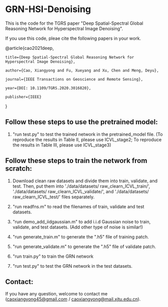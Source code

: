 # GRN-HSI-Denoising

This is the code for the TGRS paper "Deep Spatial-Spectral Global Reasoning Network for Hyperspectral Image Denoising".

If you use this code, pleae cite the following papers in your work.

@article{cao2021deep,

	title={Deep Spatial-Spectral Global Reasoning Network for Hyperspectral Image Denoising},
	
	author={Cao, Xiangyong and Fu, Xueyang and Xu, Chen and Meng, Deyu},
	
	journal={IEEE Transactions on Geoscience and Remote Sensing},
	
	year={DOI: 10.1109/TGRS.2020.3016820},
	
	publisher={IEEE}
	
}

## Follow these steps to use the pretrained model:

1. "run test.py" to test the trained network in the pretrained_model file.
(To reproduce the results in Table II, please use ICVL_stage2; To reproduce the results in Table III, please use ICVL_stage3)


## Follow these steps to train the network from scratch:

1. Download clean raw datasets and divide them into train, validate, and test. Then, put them into './data/datasets/ raw_clearn_ICVL_train/',
'./data/datasets/ raw_clearn_ICVL_validate/', and './data/datasets/ raw_clearn_ICVL_test/' files separately. 

2. "run readfns.m" to read the filenames of train, validate and test datasets.

3. "run demo_add_iidgaussian.m" to add i.i.d Gaussian noise to train, validate, and test datasets.  (Add other type of noise is similar!)

4. "run generate_train.m" to generate the ".h5" file of training patch.

5. "run generate_validate.m" to generate the ".h5" file of validate patch.

6. "run train.py" to train the GRN network

7. "run test.py" to test the GRN network in the test datasets.

## Contact:
 If you have any question, welcome to contact me (caoxiangyong45@gmail.com  /  caoxiangyong@mail.xjtu.edu.cn).
